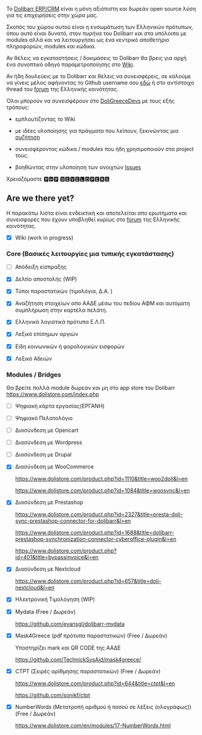To [Dolibarr ERP/CRM](https://www.dolibarr.org/) είναι η μόνη αξιόπιστη και δωρεάν open source λύση για τις επιχειρήσεις στην χώρα μας.

Σκοπός του χώρου αυτού είναι η ενσωμάτωση των Ελληνικών πρότυπων, όπου αυτό είναι δυνατό, στον πυρήνα του Dolibarr και στα υπόλοιπα με modules αλλά και να λειτουργήσει ως ένα κεντρικό αποθετήριο πληροφοριών, modules και κώδικα.

Αν θέλεις να εγκαταστήσεις / δοκιμάσεις το Dolibarr θα βρεις για αρχή ένα συνοπτικό οδηγό παραμετροποίησης στο [Wiki](https://github.com/DoliGreece/DoliGreeceDevs/wiki).

Αν ήδη δουλεύεις με το Dolibarr και θέλεις να συνεισφέρεις, σε καλούμε να γίνεις μέλος αφήνοντας το Github username σου [εδώ](https://github.com/orgs/DoliGreece/discussions/1) ή στο αντίστοιχο thread του [forum](https://www.dolibarr.gr/foroum/doligreece.html) της Ελληνικής κοινότητας.

Όλοι μπορούν να συνεισφέρουν στο [DoliGreeceDevs](https://github.com/DoliGreece/DoliGreeceDevs) με τους εξής τρόπους:

* εμπλουτίζοντας το Wiki

* με ιδέες υλοποίησης για πράγματα που λείπουν, ξεκινώντας μια [συζήτηση](https://github.com/orgs/DoliGreece/discussions)

* συνεισφέροντας κώδικα / modules που ήδη χρησιμοποιούν στα project τους.

* βοηθώντας στην υλοποίηση των ανοιχτών [Issues](https://github.com/DoliGreece/DoliGreeceDevs/issues)

Χρειαζόμαστε 🅿🅷🅿 🅳🅴🆅🅴🅻🅾🅿🅴🆁🆂

## Are we there yet?

Η παρακάτω λίστα είναι ενδεικτική και αποτελείται απο ερωτήματα και συνεισφορές που έχουν υποβληθεί κυρίως στο [forum](https://www.dolibarr.gr/foroum/index.html) της Ελληνικής κοινότητας. 
- [x] Wiki (work in progress)



### Core (Βασικές λειτουργίες μια τυπικής εγκατάστασης)

- [ ] Απόδειξη είσπραξης

- [x] Δελτίο αποστολής (WIP)

- [x] Τύποι παραστατικών (τιμολόγια, Δ.Α. )


- [x] Αναζήτηση στοιχείων απο ΑΑΔΕ μέσω του πεδίου ΑΦΜ και αυτόματη συμπλήρωση στην καρτέλα πελάτη.

- [x] Ελληνικά λογιστικά πρότυπα Ε.Λ.Π.

- [x] Λεξικό επίσημων αργιών

- [x] Είδη κοινωνικών ή φορολογικών εισφορών

- [x] Λεξικό Αδειών

      

### Modules / Bridges

Θα βρείτε πολλά module δωρεάν και μη στο app store του Dolibarr https://www.dolistore.com/index.php

- [ ] Ψηφιακή κάρτα εργασίας(ΕΡΓΑΝΗ)

- [ ] Ψηφιακό Πελατολόγιο 

- [ ] Διασύνδεση με Opencart

- [ ] Διασύνδεση με Wordpress
      
- [ ] Διασύνδεση με Drupal


- [x] Διασύνδεση με WooCommerce
      
   https://www.dolistore.com/product.php?id=1110&title=woo2doli&l=en
      
      
   https://www.dolistore.com/product.php?id=1084&title=woosync&l=en
       

- [x] Διασύνδεση με Prestashop


   https://www.dolistore.com/product.php?id=2327&title=presta-doli-sync-prestashop-connector-for-dolibarr&l=en

      

   https://www.dolistore.com/product.php?id=1688&title=dolibarr-prestashop-synchronization-connector-cyberoffice-plugin&l=en

      

   https://www.dolistore.com/product.php?id=401&title=bypassinvoice&l=en
      

- [x] Διασύνδεση με Nextcloud

   https://www.dolistore.com/product.php?id=657&title=doli-nextcloud&l=en

- [x] Ηλεκτρονική Τιμολόγηση (WIP)

- [x] Mydata (Free / Δωρεάν)

  https://github.com/evansgl/dolibarr-mydata
      
- [x] Mask4Greece (pdf πρότυπα παραστατικών) (Free / Δωρεάν)

  Υποστηρίζει mark και QR CODE της ΑΑΔΕ

  https://github.com/TechnickSysAid/mask4greece/
      
- [x] CTPT (Σειρές αρίθμησης παραστατικών) (Free / Δωρεάν)

  https://www.dolistore.com/product.php?id=644&title=ctpt&l=en
      
  https://github.com/sonikf/ctpt
      
- [x] NumberWords (Μετατροπή αριθμού ή ποσού σε λέξεις (ολογράφως)) (Free / Δωρεάν)

  https://www.dolistore.com/en/modules/17-NumberWords.html
